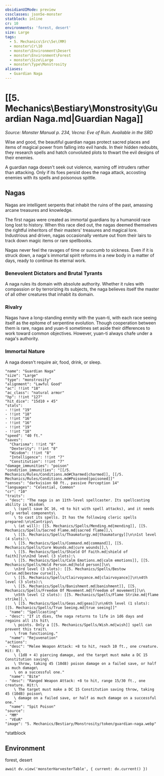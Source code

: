 ```yaml
---
obsidianUIMode: preview
cssclasses: json5e-monster
statblock: inline
cr: 10
environments: 'forest, desert'
size: Large
tags:
  - 5. Mechanics\Src\5e\(MM)
  - monster\Cr\10
  - monster\Environment\Desert
  - monster\Environment\Forest
  - monster\Size\Large
  - monster\Type\Monstrosity
aliases:
  - Guardian Naga
---
```

# [[5. Mechanics\Bestiary\Monstrosity\Guardian Naga.md|Guardian Naga]]
*Source: Monster Manual p. 234, Vecna: Eve of Ruin. Available in the <span title='Systems Reference Document (5.1)'>SRD</span>*

Wise and good, the beautiful guardian nagas protect sacred places and items of magical power from falling into evil hands. In their hidden redoubts, they research spells and hatch convoluted plots to thwart the evil designs of their enemies.

A guardian naga doesn't seek out violence, warning off intruders rather than attacking. Only if its foes persist does the naga attack, accosting enemies with its spells and poisonous spittle.

## Nagas

Nagas are intelligent serpents that inhabit the ruins of the past, amassing arcane treasures and knowledge.

The first nagas were created as immortal guardians by a humanoid race long lost to history. When this race died out, the nagas deemed themselves the rightful inheritors of their masters' treasures and magical lore. Industrious and driven, nagas occasionally venture out from their lairs to track down magic items or rare spellbooks.

Nagas never feel the ravages of time or succumb to sickness. Even if it is struck down, a naga's immortal spirit reforms in a new body in a matter of days, ready to continue its eternal work.

### Benevolent Dictators and Brutal Tyrants

A naga rules its domain with absolute authority. Whether it rules with compassion or by terrorizing its subjects, the naga believes itself the master of all other creatures that inhabit its domain.

### Rivalry

Nagas have a long-standing enmity with the yuan-ti, with each race seeing itself as the epitome of serpentine evolution. Though cooperation between them is rare, nagas and yuan-ti sometimes set aside their differences to work toward common objectives. However, yuan-ti always chafe under a naga's authority.

### Immortal Nature

A naga doesn't require air, food, drink, or sleep.

```statblock
"name": "Guardian Naga"
"size": "Large"
"type": "monstrosity"
"alignment": "Lawful Good"
"ac": !!int "18"
"ac_class": "natural armor"
"hp": !!int "127"
"hit_dice": "15d10 + 45"
"stats":
- !!int "19"
- !!int "18"
- !!int "16"
- !!int "16"
- !!int "19"
- !!int "18"
"speed": "40 ft."
"saves":
  "Charisma": !!int "8"
  "Dexterity": !!int "8"
  "Wisdom": !!int "8"
  "Intelligence": !!int "7"
  "Constitution": !!int "7"
"damage_immunities": "poison"
"condition_immunities": "[[/5. Mechanics/Rules/Conditions.md#Charmed|charmed]], [[/5. Mechanics/Rules/Conditions.md#Poisoned|poisoned]]"
"senses": "darkvision 60 ft., passive Perception 14"
"languages": "Celestial, Common"
"cr": "10"
"traits":
- "desc": "The naga is an 11th-level spellcaster. Its spellcasting ability is Wisdom\
    \ (spell save DC 16, +8 to hit with spell attacks), and it needs only verbal components\
    \ to cast its spells. It has the following cleric spells prepared:\n\nCantrips\
    \ (at will): [[5. Mechanics/Spells/Mending.md|mending]], [[5. Mechanics/Spells/Sacred Flame.md|sacred flame]],\
    \ [[5. Mechanics/Spells/Thaumaturgy.md|thaumaturgy]]\n\n1st level (4 slots):\
    \ [[5. Mechanics/Spells/Command.md|command]], [[5. Mechanics/Spells/Cure Wounds.md|cure wounds]],\
    \ [[5. Mechanics/Spells/Shield Of Faith.md|shield of faith]]\n\n2nd level (3 slots):\
    \ [[5. Mechanics/Spells/Calm Emotions.md|calm emotions]], [[5. Mechanics/Spells/Hold Person.md|hold person]]\n\
    \n3rd level (3 slots): [[5. Mechanics/Spells/Bestow Curse.md|bestow curse]],\
    \ [[5. Mechanics/Spells/Clairvoyance.md|clairvoyance]]\n\n4th level (3 slots):\
    \ [[5. Mechanics/Spells/Banishment.md|banishment]], [[5. Mechanics/Spells/Freedom Of Movement.md|freedom of movement]]\n\
    \n5th level (2 slots): [[5. Mechanics/Spells/Flame Strike.md|flame strike]],\
    \ [[5. Mechanics/Spells/Geas.md|geas]]\n\n6th level (1 slots): [[5. Mechanics/Spells/True Seeing.md|true seeing]]"
  "name": "Spellcasting"
- "desc": "If it dies, the naga returns to life in 1d6 days and regains all its hit\
    \ points. Only a [[5. Mechanics/Spells/Wish.md|wish]] spell can prevent this trait\
    \ from functioning."
  "name": "Rejuvenation"
"actions":
- "desc": "Melee Weapon Attack: +8 to hit, reach 10 ft., one creature. Hit: 8\
    \ (1d8 + 4) piercing damage, and the target must make a DC 15 Constitution saving\
    \ throw, taking 45 (10d8) poison damage on a failed save, or half as much damage\
    \ on a successful one."
  "name": "Bite"
- "desc": "Ranged Weapon Attack: +8 to hit, range 15/30 ft., one creature. Hit:\
    \ The target must make a DC 15 Constitution saving throw, taking 45 (10d8) poison\
    \ damage on a failed save, or half as much damage on a successful one."
  "name": "Spit Poison"
"source":
- "MM"
- "VEoR"
"image": "5. Mechanics/Bestiary/Monstrosity/token/guardian-naga.webp"
```
^statblock

## Environment

forest, desert

```dataviewjs
await dv.view('monsterHarvesterTable', { current: dv.current() })
```

